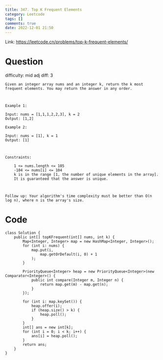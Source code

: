 ```yaml
---
title: 347. Top K Frequent Elements
category: Leetcode
tags: []
comments: true
date: 2022-12-01 21:50
---
```



Link: https://leetcode.cn/problems/top-k-frequent-elements/

# Question

difficulty: mid
adj diff: 3

    Given an integer array nums and an integer k, return the k most frequent elements. You may return the answer in any order.
    
     
    
    Example 1:
    
    Input: nums = [1,1,1,2,2,3], k = 2
    Output: [1,2]
    
    Example 2:
    
    Input: nums = [1], k = 1
    Output: [1]
    
     
    
    Constraints:
    
        1 <= nums.length <= 105
        -104 <= nums[i] <= 104
        k is in the range [1, the number of unique elements in the array].
        It is guaranteed that the answer is unique.
    
     
    
    Follow up: Your algorithm's time complexity must be better than O(n log n), where n is the array's size.

# Code

```
class Solution {
    public int[] topKFrequent(int[] nums, int k) {
        Map<Integer, Integer> map = new HashMap<Integer, Integer>();
        for (int i: nums) {
            map.put(i,
                map.getOrDefault(i, 0) + 1
            );
        }

        PriorityQueue<Integer> heap = new PriorityQueue<Integer>(new Comparator<Integer>() {
            public int compare(Integer m, Integer n) {
                return map.get(m) - map.get(n);
            }
        });

        for (int i: map.keySet()) {
            heap.offer(i);
            if (heap.size() > k) {
                heap.poll();
            }
        }
        int[] ans = new int[k];
        for (int i = 0; i < k; i++) {
            ans[i] = heap.poll();
        }
        return ans;
    }
}
```
